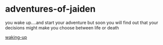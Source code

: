 # adventures-of-jaiden

you wake up....and start your adventure but soon you will find out that your decisions might make you choose between life or death

[waking-up](../airport-drive) 

